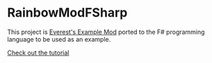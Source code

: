 ﻿# RainbowModFSharp

This project is
[Everest's Example Mod](https://github.com/EverestAPI/RainbowMod) ported to the
F# programming language to be used as an example.

[Check out the tutorial](https://gist.github.com/sorenbug/bedd0fbef7c88dff2e01aa34136e1bf9)
